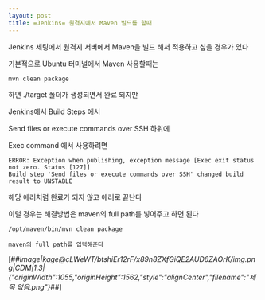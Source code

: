 ```yaml
---
layout: post
title: =Jenkins= 원격지에서 Maven 빌드를 할때
---
```



Jenkins 세팅에서 원격지 서버에서 Maven을 빌드 해서 적용하고 싶을 경우가 있다 

기본적으로 Ubuntu 터미널에서 Maven 사용할때는

```
mvn clean package
```

하면 ./target 폴더가 생성되면서 완료 되지만 

Jenkins에서 Build Steps 에서 

Send files or execute commands over SSH 하위에

Exec command 에서 사용하려면 

```
ERROR: Exception when publishing, exception message [Exec exit status not zero. Status [127]]
Build step 'Send files or execute commands over SSH' changed build result to UNSTABLE
```

해당 에러처럼 완료가 되지 않고 에러로 끝난다 

이럴 경우는 해결방법은 maven의 full path를 넣어주고 하면 된다 

```
/opt/maven/bin/mvn clean package

maven의 full path를 입력해준다
```

[##_Image|kage@cLWeWT/btshiEr12rF/x89n8ZXfGiQE2AUD6ZAOrK/img.png|CDM|1.3|{"originWidth":1055,"originHeight":1562,"style":"alignCenter","filename":"제목 없음.png"}_##]
